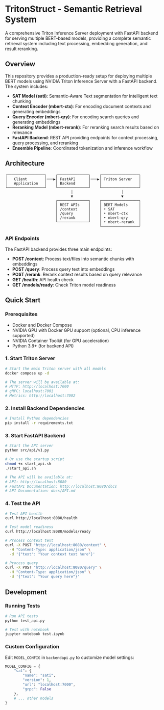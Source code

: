 # TritonStruct - Semantic Retrieval System

A comprehensive Triton Inference Server deployment with FastAPI backend for serving multiple BERT-based models, providing a complete semantic retrieval system including text processing, embedding generation, and result reranking.

## Overview

This repository provides a production-ready setup for deploying multiple BERT models using NVIDIA Triton Inference Server with a FastAPI backend. The system includes:

- **SAT Model (sati)**: Semantic-Aware Text segmentation for intelligent text chunking
- **Context Encoder (mbert-ctx)**: For encoding document contexts and generating embeddings
- **Query Encoder (mbert-qry)**: For encoding search queries and generating embeddings
- **Reranking Model (mbert-rerank)**: For reranking search results based on relevance
- **FastAPI Backend**: REST API providing endpoints for context processing, query processing, and reranking
- **Ensemble Pipeline**: Coordinated tokenization and inference workflow

## Architecture

```
┌─────────────────┐    ┌──────────────┐    ┌─────────────────┐
│   Client        │───▶│ FastAPI      │───▶│ Triton Server   │
│   Application   │    │ Backend      │    │                 │
└─────────────────┘    └──────────────┘    └─────────────────┘
                              │                      │
                              ▼                      ▼
                       ┌──────────────┐    ┌─────────────────┐
                       │ REST APIs    │    │ BERT Models     │
                       │ /context     │    │ • SAT           │
                       │ /query       │    │ • mbert-ctx     │
                       │ /rerank      │    │ • mbert-qry     │
                       └──────────────┘    │ • mbert-rerank  │
                                           └─────────────────┘
```

### API Endpoints

The FastAPI backend provides three main endpoints:

- **POST /context**: Process text/files into semantic chunks with embeddings
- **POST /query**: Process query text into embeddings  
- **POST /rerank**: Rerank context results based on query relevance
- **GET /health**: API health check
- **GET /models/ready**: Check Triton model readiness


## Quick Start

### Prerequisites

- Docker and Docker Compose
- NVIDIA GPU with Docker GPU support (optional, CPU inference supported)
- NVIDIA Container Toolkit (for GPU acceleration)
- Python 3.8+ (for backend API)

### 1. Start Triton Server

```bash
# Start the main Triton server with all models
docker compose up -d

# The server will be available at:
# HTTP: http://localhost:7000
# gRPC: localhost:7001  
# Metrics: http://localhost:7002
```

### 2. Install Backend Dependencies

```bash
# Install Python dependencies
pip install -r requirements.txt
```

### 3. Start FastAPI Backend

```bash
# Start the API server
python src/api/v1.py

# Or use the startup script
chmod +x start_api.sh
./start_api.sh

# The API will be available at:
# API: http://localhost:8080
# FastAPI Documentation: http://localhost:8080/docs
# API Documentation: docs/API.md
```

### 4. Test the API

```bash
# Test API health
curl http://localhost:8080/health

# Test model readiness  
curl http://localhost:8080/models/ready

# Process context text
curl -X POST "http://localhost:8080/context" \
  -H "Content-Type: application/json" \
  -d '{"text": "Your context text here"}'

# Process query
curl -X POST "http://localhost:8080/query" \
  -H "Content-Type: application/json" \
  -d '{"text": "Your query here"}'
```


## Development

### Running Tests

```bash
# Run API tests
python test_api.py

# Test with notebook
jupyter notebook test.ipynb
```

### Custom Configuration

Edit `MODEL_CONFIG` in `backendapi.py` to customize model settings:

```python
MODEL_CONFIG = {
    "sat": {
        "name": "sati",
        "version": 1, 
        "url": "localhost:7000",
        "grpc": False
    },
    # ... other models
}
```